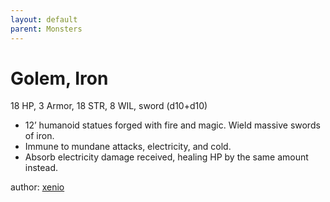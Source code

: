 ```yaml
---
layout: default
parent: Monsters 
--- 
```

# Golem, Iron
18 HP, 3 Armor, 18 STR, 8 WIL, sword (d10+d10)  
- 12’ humanoid statues forged with fire and magic.   Wield massive swords of iron.  
- Immune to mundane attacks, electricity, and cold.  
- Absorb electricity damage received, healing HP by the same amount instead.  

author: [xenio](https://xenioinabottle.blogspot.com) 
